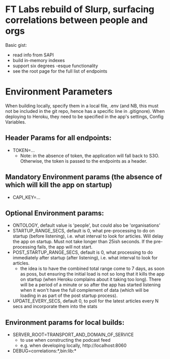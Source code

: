 # FT Labs rebuild of Slurp, surfacing correlations between people and orgs

Basic gist:

* read info from SAPI
* build in-memory indexes
* support six degrees -esque functionality
* see the root page for the full list of endpoints

# Environment Parameters

When building locally, specify them in a local file, .env (and NB, this must not be included in the git repo, hence has a specific line in .gitignore). When deploying to Heroku, they need to be specified in the app's settings, Config Variables.

## Header Params for all endpoints:

* TOKEN=...
	* Note: in the absence of token, the application will fall back to S3O. Otherwise, the token is passed to the endpoints as a header.

## Mandatory Environment params (the absence of which will kill the app on startup)

* CAPI_KEY=...

## Optional Environment params:

* ONTOLOGY, default value is 'people', but could also be 'organisations'
* STARTUP_RANGE_SECS, default is 0, what pre-processing to do on startup (before listening), i.e. what interval to look for articles. Will delay the app on startup. Must not take longer than 25ish seconds. If the pre-processing fails, the app will not start.
* POST_STARTUP_RANGE_SECS, default is 0, what processing to do immediately after startup (after listening), i.e. what interval to look for articles.
   * the idea is to have the combined total range come to 7 days, as soon as poss, but ensuring the initial load is not so long that it kills the app on startup (when Heroku complains about it taking too long). There will be a period of a minute or so after the app has started listening when it won't have the full complement of data (which will be loading in as part of the post startup process).
* UPDATE_EVERY_SECS, default 0, to poll for the latest articles every N secs and incorporate them into the stats

## Environment params for local builds:

* SERVER_ROOT=TRANSPORT_AND_DOMAIN_OF_SERVICE
   * to use when constructing the podcast feed
   * e.g. when developing locally, http://localhost:8060
* DEBUG=correlations:\*,bin:lib:\*
